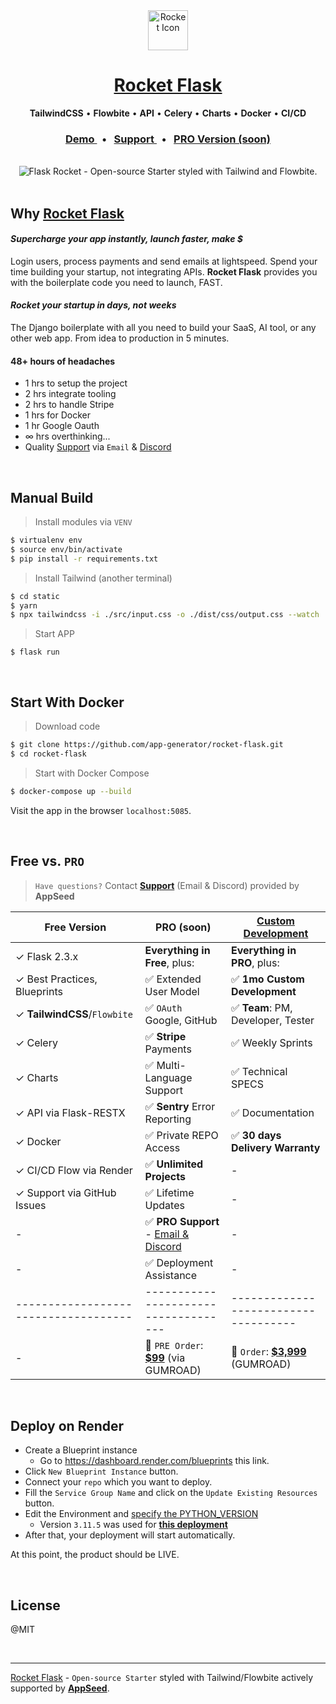 <div align="center">
    <a href="https://appseed.us/product/rocket/flask/">
        <img src="https://github-production-user-asset-6210df.s3.amazonaws.com/51070104/272178364-cbac6d97-b2dc-4d95-bab6-891f4ee7d84d.png" width="64" height="64" alt="Rocket Icon">
    </a>
    <h1>
        <a href="https://appseed.us/product/rocket/flask/">
            Rocket Flask
        </a>
    </h1>
    <p>
        <strong>TailwindCSS</strong> &bull; <strong>Flowbite</strong> &bull; <strong>API</strong> &bull; <strong>Celery</strong> &bull; <strong>Charts</strong> &bull; <strong>Docker</strong> &bull; <strong>CI/CD</strong>
    </p>   
    <h3>
        <a href="https://rocket-flask.onrender.com/">
           Demo
        </a>
        &nbsp; &bull; &nbsp; 
        <a href="https://appseed.us/support/">
            Support
        </a>
        &nbsp; &bull; &nbsp;
        <a href="#">
            PRO Version (soon)
        </a>
    </h3>      
</div>

<br />

<div align="center">
    <img src="https://github-production-user-asset-6210df.s3.amazonaws.com/51070104/272299949-6f4a8fd7-7cce-472a-9566-9519db338c7d.gif" alt="Flask Rocket - Open-source Starter styled with Tailwind and Flowbite.">
</div>

<br />

## Why [Rocket Flask](https://appseed.us/product/rocket/flask/)

#### ***Supercharge your app instantly, launch faster, make $***

Login users, process payments and send emails at lightspeed. Spend your time building your startup, not integrating APIs. **Rocket Flask** provides you with the boilerplate code you need to launch, FAST. <br />

#### ***Rocket your startup in days, not weeks*** 

The Django boilerplate with all you need to build your SaaS, AI tool, or any other web app. From idea to production in 5 minutes.

#### **48+ hours of headaches**

 - 1 hrs to setup the project 
 - 2 hrs integrate tooling
 - 2 hrs to handle Stripe
 - 1 hrs for Docker
 - 1 hr Google Oauth
 - ∞ hrs overthinking...
 - Quality [Support](https://appseed.us/support/) via `Email` & [Discord](https://discord.gg/fZC6hup) 

<br />

## Manual Build 

> Install modules via `VENV`  

```bash
$ virtualenv env
$ source env/bin/activate
$ pip install -r requirements.txt
```

> Install Tailwind (another terminal)

```bash
$ cd static
$ yarn  
$ npx tailwindcss -i ./src/input.css -o ./dist/css/output.css --watch           
```

> Start APP

```
$ flask run 
```

<br />

## Start With Docker

> Download code

```bash
$ git clone https://github.com/app-generator/rocket-flask.git
$ cd rocket-flask
```

> Start with Docker Compose

```bash
$ docker-compose up --build 
``` 

Visit the app in the browser `localhost:5085`.

<br />

## Free vs. `PRO`

> `Have questions?` Contact **[Support](https://appseed.us/support/)** (Email & Discord) provided by **AppSeed**

| Free Version                            | PRO (soon)             | [Custom Development](https://appseed.us/custom-development/) |  
| --------------------------------------| --------------------------------------| --------------------------------------|
| ✓ Flask 2.3.x                         | **Everything in Free**, plus:         | **Everything in PRO**, plus:         |
| ✓ Best Practices, Blueprints          | ✅ Extended User Model               | ✅ **1mo Custom Development**       | 
| ✓ **TailwindCSS**/`Flowbite`          | ✅ `OAuth` Google, GitHub            | ✅ **Team**: PM, Developer, Tester  |
| ✓ Celery                              | ✅ **Stripe** Payments               | ✅ Weekly Sprints                   |
| ✓ Charts                              | ✅ Multi-Language Support            | ✅ Technical SPECS                  |
| ✓ API via Flask-RESTX                 | ✅ **Sentry** Error Reporting        | ✅ Documentation                     |
| ✓ Docker                              | ✅ Private REPO Access               | ✅ **30 days Delivery Warranty**     |
| ✓ CI/CD Flow via Render               | ✅ **Unlimited Projects**            | -                                     |
| ✓ Support via GitHub Issues           | ✅ Lifetime Updates | -              |
| -                                     | ✅ **PRO Support** - [Email & Discord](https://appseed.us/support/)           | -                                     |
| -                                     | ✅ Deployment Assistance             | -                                     |
| ------------------------------------| ------------------------------------| ------------------------------------|
| -                                       | 🛒 `PRE Order`: **[$99](https://appseed.gumroad.com/l/rocket-flask)** (via GUMROAD)   | 🛒 `Order`: **[$3,999](https://appseed.gumroad.com/l/rocket-package)** (GUMROAD) |   

<br />

## **Deploy on Render**

- Create a Blueprint instance
  - Go to https://dashboard.render.com/blueprints this link.
- Click `New Blueprint Instance` button.
- Connect your `repo` which you want to deploy.
- Fill the `Service Group Name` and click on the `Update Existing Resources` button.
- Edit the Environment and [specify the PYTHON_VERSION](https://render.com/docs/python-version)
  - Version `3.11.5` was used for **[this deployment](https://rocket-flask.onrender.com/)**
- After that, your deployment will start automatically.

At this point, the product should be LIVE.

<br />

## License

@MIT

<br />

---
[Rocket Flask](https://appseed.us/product/rocket/flask/) - `Open-source Starter` styled with Tailwind/Flowbite actively supported by **[AppSeed](https://appseed.us)**.
